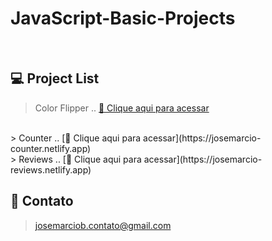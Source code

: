 # JavaScript-Basic-Projects

<br>

## 💻 Project List

> Color Flipper ..
[🔗 Clique aqui para acessar](https://josemarcio-color-flipper.netlify.app)
<br>
> Counter ..
[🔗 Clique aqui para acessar](https://josemarcio-counter.netlify.app)
<br>
> Reviews ..
[🔗 Clique aqui para acessar](https://josemarcio-reviews.netlify.app)

<br>

## 💛 Contato

>josemarciob.contato@gmail.com
